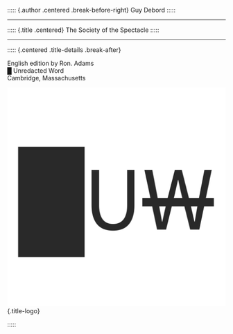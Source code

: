 ::::: {.author .centered .break-before-right}
Guy Debord
:::::

---

::::: {.title .centered}
The Society of the Spectacle
:::::

---

::::: {.centered .title-details .break-after}

English edition by Ron. Adams\
█ Unredacted Word\
Cambridge, Massachusetts

![](images/logo.svg){.title-logo}

:::::

